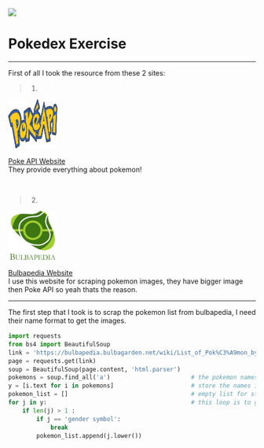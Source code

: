 <img align="center"  src="https://scontent-sin6-2.xx.fbcdn.net/v/t1.0-9/378462_335525306545013_1403366754_n.jpg?_nc_cat=102&_nc_sid=d2e176&_nc_ohc=GR1XOg5kpBUAX8lwy0z&_nc_ht=scontent-sin6-2.xx&oh=a391ffd87e7a69114aee5f0e41cc7ee4&oe=5F841100">  

# Pokedex Exercise  
<hr>

First of all I took the resource from these 2 sites:
> 1. 
<img src="pokeapi.png" width="100" height ='100' />  

[Poke API Website](https://pokeapi.co/)  
They provide everything about pokemon!  

<br>

> 2. 
<img src="BULBA.png" width="100" height ='100' />  

[Bulbapedia Website](https://bulbapedia.bulbagarden.net/wiki/List_of_Pok%C3%A9mon_by_name)  
I use this website for scraping pokemon images, they have bigger image then Poke API so yeah thats the reason.

<hr>

The first step that I took is to scrap the pokemon list from bulbapedia,
I need their name format to get the images.
```python
import requests
from bs4 import BeautifulSoup
link = 'https://bulbapedia.bulbagarden.net/wiki/List_of_Pok%C3%A9mon_by_name'
page = requests.get(link)
soup = BeautifulSoup(page.content, 'html.parser')
pokemons = soup.find_all('a')                       # the pokemon names found in 'a' tag
y = [i.text for i in pokemons]                      # store the names into a list in variable y
pokemon_list = []                                   # empty list for store a clean result of the pokemon names
for j in y:                                         # this loop is to get the clean result of the pokemon names
    if len(j) > 1 :                                 
        if j == 'gender symbol':
            break
        pokemon_list.append(j.lower())
```

